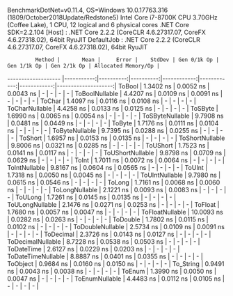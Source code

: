 
BenchmarkDotNet=v0.11.4, OS=Windows 10.0.17763.316 (1809/October2018Update/Redstone5)
Intel Core i7-8700K CPU 3.70GHz (Coffee Lake), 1 CPU, 12 logical and 6 physical cores
.NET Core SDK=2.2.104
  [Host]     : .NET Core 2.2.2 (CoreCLR 4.6.27317.07, CoreFX 4.6.27318.02), 64bit RyuJIT
  DefaultJob : .NET Core 2.2.2 (CoreCLR 4.6.27317.07, CoreFX 4.6.27318.02), 64bit RyuJIT


             Method |       Mean |     Error |    StdDev | Gen 0/1k Op | Gen 1/1k Op | Gen 2/1k Op | Allocated Memory/Op |
------------------- |-----------:|----------:|----------:|------------:|------------:|------------:|--------------------:|
             ToBool |  1.3402 ns | 0.0052 ns | 0.0043 ns |           - |           - |           - |                   - |
     ToBoolNullable |  4.4207 ns | 0.0109 ns | 0.0091 ns |           - |           - |           - |                   - |
             ToChar |  1.4097 ns | 0.0116 ns | 0.0108 ns |           - |           - |           - |                   - |
     ToCharNullable |  4.4258 ns | 0.0133 ns | 0.0125 ns |           - |           - |           - |                   - |
            ToSByte |  1.6990 ns | 0.0065 ns | 0.0054 ns |           - |           - |           - |                   - |
    ToSByteNullable |  9.7908 ns | 0.0481 ns | 0.0449 ns |           - |           - |           - |                   - |
             ToByte |  1.7176 ns | 0.0111 ns | 0.0104 ns |           - |           - |           - |                   - |
     ToByteNullable |  9.7395 ns | 0.0288 ns | 0.0255 ns |           - |           - |           - |                   - |
            ToShort |  1.6957 ns | 0.0153 ns | 0.0135 ns |           - |           - |           - |                   - |
    ToShortNullable |  9.8006 ns | 0.0321 ns | 0.0285 ns |           - |           - |           - |                   - |
           ToUShort |  1.7523 ns | 0.0141 ns | 0.0117 ns |           - |           - |           - |                   - |
   ToUShortNullable |  9.8798 ns | 0.0709 ns | 0.0629 ns |           - |           - |           - |                   - |
              ToInt |  1.7011 ns | 0.0072 ns | 0.0064 ns |           - |           - |           - |                   - |
      ToIntNullable |  9.8167 ns | 0.0604 ns | 0.0565 ns |           - |           - |           - |                   - |
             ToUInt |  1.7318 ns | 0.0050 ns | 0.0045 ns |           - |           - |           - |                   - |
     ToUIntNullable |  9.7980 ns | 0.0615 ns | 0.0546 ns |           - |           - |           - |                   - |
             ToLong |  1.7161 ns | 0.0068 ns | 0.0060 ns |           - |           - |           - |                   - |
     ToLongNullable |  2.1221 ns | 0.0093 ns | 0.0083 ns |           - |           - |           - |                   - |
            ToULong |  1.7261 ns | 0.0145 ns | 0.0135 ns |           - |           - |           - |                   - |
    ToULongNullable |  2.1476 ns | 0.0271 ns | 0.0253 ns |           - |           - |           - |                   - |
            ToFloat |  1.7680 ns | 0.0057 ns | 0.0047 ns |           - |           - |           - |                   - |
    ToFloatNullable | 10.0093 ns | 0.0282 ns | 0.0263 ns |           - |           - |           - |                   - |
           ToDouble |  1.7802 ns | 0.0115 ns | 0.0102 ns |           - |           - |           - |                   - |
   ToDoubleNullable |  2.5734 ns | 0.0109 ns | 0.0091 ns |           - |           - |           - |                   - |
          ToDecimal |  2.3726 ns | 0.0143 ns | 0.0127 ns |           - |           - |           - |                   - |
  ToDecimalNullable |  8.7228 ns | 0.0538 ns | 0.0503 ns |           - |           - |           - |                   - |
         ToDateTime |  2.6127 ns | 0.0229 ns | 0.0203 ns |           - |           - |           - |                   - |
 ToDateTimeNullable |  8.8887 ns | 0.0401 ns | 0.0355 ns |           - |           - |           - |                   - |
           ToObject |  0.9684 ns | 0.0160 ns | 0.0150 ns |           - |           - |           - |                   - |
          To_String |  0.9491 ns | 0.0043 ns | 0.0038 ns |           - |           - |           - |                   - |
             ToEnum |  1.3990 ns | 0.0050 ns | 0.0047 ns |           - |           - |           - |                   - |
     ToEnumNullable |  4.4483 ns | 0.0112 ns | 0.0105 ns |           - |           - |           - |                   - |
